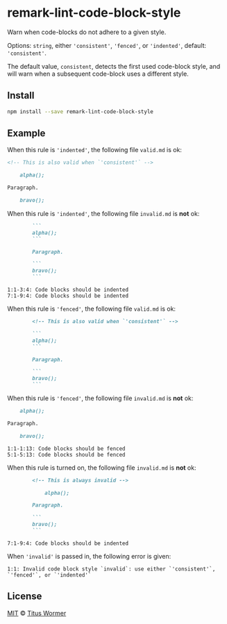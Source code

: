 <!--This file is generated-->

# remark-lint-code-block-style

Warn when code-blocks do not adhere to a given style.

Options: `string`, either `'consistent'`, `'fenced'`, or `'indented'`,
default: `'consistent'`.

The default value, `consistent`, detects the first used code-block
style, and will warn when a subsequent code-block uses a different
style.

## Install

```sh
npm install --save remark-lint-code-block-style
```

## Example

When this rule is `'indented'`, the following file
`valid.md` is ok:

```markdown
<!-- This is also valid when `'consistent'` -->

    alpha();

Paragraph.

    bravo();
```

When this rule is `'indented'`, the following file
`invalid.md` is **not** ok:

````markdown
        ```
        alpha();
        ```

        Paragraph.

        ```
        bravo();
        ```
````

```text
1:1-3:4: Code blocks should be indented
7:1-9:4: Code blocks should be indented
```

When this rule is `'fenced'`, the following file
`valid.md` is ok:

````markdown
        <!-- This is also valid when `'consistent'` -->

        ```
        alpha();
        ```

        Paragraph.

        ```
        bravo();
        ```
````

When this rule is `'fenced'`, the following file
`invalid.md` is **not** ok:

```markdown
    alpha();

Paragraph.

    bravo();
```

```text
1:1-1:13: Code blocks should be fenced
5:1-5:13: Code blocks should be fenced
```

When this rule is turned on, the following file
`invalid.md` is **not** ok:

````markdown
        <!-- This is always invalid -->

            alpha();

        Paragraph.

        ```
        bravo();
        ```
````

```text
7:1-9:4: Code blocks should be indented
```

When `'invalid'` is passed in, the following error is given:

```text
1:1: Invalid code block style `invalid`: use either `'consistent'`, `'fenced'`, or `'indented'`
```

## License

[MIT](https://github.com/wooorm/remark-lint/blob/master/LICENSE) © [Titus Wormer](http://wooorm.com)
